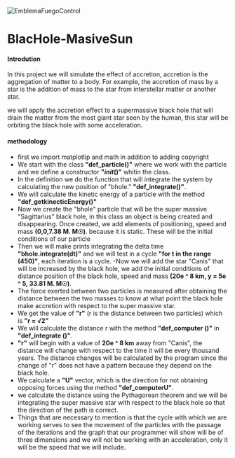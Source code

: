 ![EmblemaFuegoControl](https://user-images.githubusercontent.com/38228291/67335050-6ba2c280-f523-11e9-93c5-928435fdd118.png)
# BlacHole-MasiveSun 
#### Introdution
In this project we will simulate the effect of accretion, accretion is the aggregation of matter to a body. For example, the accretion of mass by a star is the addition of mass to the star from interstellar matter or another star.


we will apply the accretion effect to a supermassive black hole that will drain the matter from the most giant star seen by the human, this star will be orbiting the black hole with some acceleration.

#### methodology

- first we import matplotlip and math in addition to adding copyright
- We start with the class **"def_particle()"** where we work with the particle and we define a constructor **"_init_()"** whitin the class.
- In the definition we do the function that will integrate the system by calculating the new position of "bhole." **"def_integrate()"**.
- We will calculate the kinetic energy of a particle with the method **"def_getkinecticEnergy()"**
- Now we create the "bhole" particle that will be the super massive "Sagittarius" black hole, in this class an object is being created and disappearing. Once created, we add elements of positioning, speed and mass **(0,0,7.38 M. M☉)**. because it is static. These will be the initial conditions of our particle
- Then we will make prints integrating the delta time **"bhole.integrate(dt)"** and we will test in a cycle **"for t in the range (450)"**, each iteration is a cycle.
-Now we will add the star "Canis" that will be increased by the black hole, we add the initial conditions of distance position of the black hole, speed and mass **(20e ^ 8 km, y = 5e ^ 5, 33.81 M. M☉)**.
- The force exerted between two particles is measured after obtaining the distance between the two masses to know at what point the black hole make accretion with respect to the super massive star.
- We get the value of **"r"** (r is the distance between two particles) which is **"r = √2"**
- We will calculate the distance r with the method **"def_computer ()"** in **"def_integrate ()"**.
- **"r"** will begin with a value of **20e ^ 8 km** away from "Canis", the distance will change with respect to the time it will be every thousand years. The distance changes will be calculated by the program since the change of "r" does not have a pattern because they depend on the black hole.
- We calculate a **"U"** vector, which is the direction for not obtaining opposing forces using the method **"def_computerU"**.
- we calculate the distance using the Pythagorean theorem
and we will be integrating the super massive star with respect to the black hole so that the direction of the path is correct.
- Things that are necessary to mention is that the cycle with which we are working serves to see the movement of the particles with the passage of the iterations and the graph that our programmer will show will be of three dimensions and we will not be working with an acceleration, only it will be the speed that we will include.

